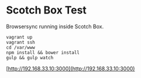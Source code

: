 # Scotch Box Test

Browsersync running inside Scotch Box.

```
vagrant up
vagrant ssh
cd /var/www
npm install && bower install
gulp && gulp watch
```

[http://192.168.33.10:3000](http://192.168.33.10:3000)
